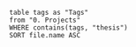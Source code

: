 ```dataview
table tags as "Tags"
from "0. Projects"
WHERE contains(tags, "thesis")
SORT file.name ASC
```
